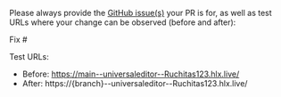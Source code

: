 Please always provide the [GitHub issue(s)](../issues) your PR is for, as well as test URLs where your change can be observed (before and after):

Fix #<gh-issue-id>

Test URLs:
- Before: https://main--universaleditor--Ruchitas123.hlx.live/
- After: https://{branch}--universaleditor--Ruchitas123.hlx.live/
